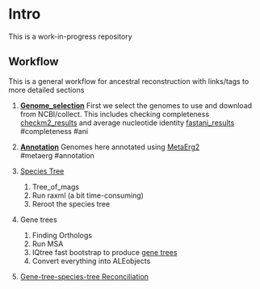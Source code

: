 # Intro

This is a work-in-progress repository

## Workflow

This is a general workflow for ancestral reconstruction with links/tags to more detailed sections

1. **[Genome_selection](./Notes/Genome_selection.md)**  First we select the genomes to use and download from NCBI/collect. This includes checking completeness [checkm2_results](./Results/checkm2%20results.xlsx) and average nucleotide identity  [fastani_results](./Results/fastani_results_filtered.txt)
 #completeness #ani

2. **[Annotation](Notes/Annotation.md)** Genomes here annotated using [MetaErg2](https://github.com/kinestetika/MetaErg)  
#metaerg #annotation

3. [Species Tree](Notes/species_tree.md)

    1. Tree_of_mags
    2. Run raxml (a bit time-consuming)
    3. Reroot the species tree

4. Gene trees

    1. Finding Orthologs
    2. Run MSA
    3. IQtree fast bootstrap to produce [gene trees](Notes/Gene_Trees.md)
    4. Convert everything into ALEobjects

5. [Gene-tree-species-tree Reconciliation](./Notes/Gene-tree-species-tree-reconcile.md)
